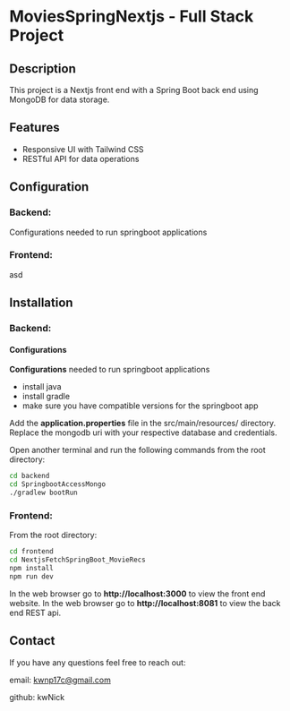 # MoviesSpringNextjs - Full Stack Project

## Description
This project is a Nextjs front end with a Spring Boot back end using MongoDB for data storage.

## Features
- Responsive UI with Tailwind CSS
- RESTful API for data operations

## Configuration

### Backend:
Configurations needed to run springboot applications

### Frontend:
asd

## Installation

### Backend:

#### Configurations

**Configurations** needed to run springboot applications
- install java
- install gradle
- make sure you have compatible versions for the springboot app

Add the **application.properties** file in the src/main/resources/ directory.
Replace the mongodb uri with your respective database and credentials.

Open another terminal and run the following commands from the root directory:

```bash
cd backend
cd SpringbootAccessMongo
./gradlew bootRun
```

### Frontend:

From the root directory:

```bash
cd frontend
cd NextjsFetchSpringBoot_MovieRecs
npm install
npm run dev
```

In the web browser go to **http://localhost:3000** to view the front end website.
In the web browser go to **http://localhost:8081** to view the back end REST api.

## Contact
If you have any questions feel free to reach out:

email: kwnp17c@gmail.com

github: kwNick